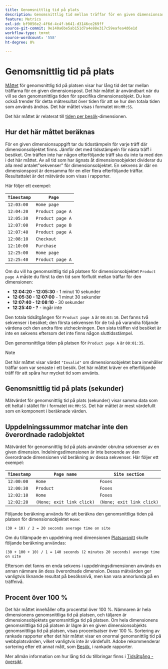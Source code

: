 ```yaml
---
title: Genomsnittlig tid på plats
description: Genomsnittlig tid mellan träffar för en given dimensionsartikel.
feature: Metrics
exl-id: bf9056e2-4f6d-4c4f-b641-d3146ce269ff
source-git-commit: 9e140a6be5ab151d7a4e88e317c59eafea4d6e1d
workflow-type: tm+mt
source-wordcount: '558'
ht-degree: 0%

---
```


# Genomsnittlig tid på plats

[Måttet](overview.md) för genomsnittlig tid på platsen visar hur lång tid det tar mellan träffarna för en given dimensionspost. Det här måttet är användbart när du vill se den genomsnittliga tiden för specifika dimensionsobjekt. Du kan också trender för detta mätresultat över tiden för att se hur den totala tiden som används ändras. Det här måttet visas i formatet `HH:MM:SS`.

Det här måttet är relaterat till [tiden per besök](../dimensions/time-spent-per-visit.md)-dimensionen.

## Hur det här måttet beräknas

För en given dimensionsuppgift tar du tidsstämpeln för varje träff där dimensionsobjektet finns. Jämför det med tidsstämpeln för nästa träff i besöket. Om träffen inte har någon efterföljande träff ska du inte ta med den i det här måttet. Av all tid som har ägnats åt dimensionsobjektet dividerar du alla med antalet&quot;sekvenser&quot; för dimensionsobjektet. En sekvens är där en dimensionspost är densamma för en eller flera efterföljande träffar. Resultattalet är det mätvärde som visas i rapporter.

Här följer ett exempel:

| `Timestamp` | `Page` |
| --- | --- |
| `12:03:00` | `Home page` |
| `12:04:20` | `Product page A` |
| `12:05:30` | `Product page A` |
| `12:07:00` | `Product page B` |
| `12:07:40` | `Product page A` |
| `12:08:10` | `Checkout` |
| `12:10:00` | `Purchase` |
| `12:25:00` | `Home page` |
| `12:25:40` | `Product page A` |


Om du vill ha genomsnittlig tid på platsen för dimensionsobjektet `Product page A` måste du först ta den tid som förflutit mellan träffar för den dimensionen:

* **12:04:20 - 12:05:30** - 1 minut 10 sekunder
* **12:05:30 - 12:07:00** - 1 minut 30 sekunder
* **12:07:40 - 12:08:10** - 30 sekunder
* **12:25:40 - ?** - ingår inte

Den totala tidsåtgången för `Product page A` är `00:03:10`. Det fanns två sekvenser i besöket; den första sekvensen för de två på varandra följande värdena och den andra före utcheckningen. Den sista träffen vid besöket är inte en sekvens eftersom det inte finns någon sluttidsstämpel.

Den genomsnittliga tiden på platsen för `Product page A` är `00:01:35`.

>[!NOTE]
>
>Det här måttet visar värdet `"Invalid"` om dimensionsobjektet bara innehåller träffar som var senaste i ett besök. Det här måttet kräver en efterföljande träff för att spåra hur mycket tid som använts.

## Genomsnittlig tid på plats (sekunder)

Mätvärdet för genomsnittlig tid på plats (sekunder) visar samma data som ett heltal i stället för i formatet `HH:MM:SS`. Det här måttet är mest värdefullt som en komponent i beräknade värden.

## Uppdelningssummor matchar inte den överordnade radobjektet

Mätvärdet för genomsnittlig tid på plats använder obrutna sekvenser av en given dimension. Indelningsdimensionen är inte beroende av den överordnade dimensionen vid beräkning av dessa sekvenser. Här följer ett exempel:

| `Timestamp` | `Page name` | `Site section` |
| --- | --- | --- |
| `12:00:00` | `Home` | `Foxes` |
| `12:00:30` | `Product` | `Foxes` |
| `12:02:10` | `Home` | `Foxes` |
| `12:02:20` | `(None; exit link click)` | `(None; exit link click)` |

Följande beräkning används för att beräkna den genomsnittliga tiden på platsen för dimensionsobjektet `Home`:

```text
(30 + 10) / 2 = 20 seconds average time on site
```

Om du tillämpade en uppdelning med dimensionen [Platsavsnitt](../dimensions/site-section.md) skulle följande beräkning användas:

```text
(30 + 100 + 10) / 1 = 140 seconds (2 minutes 20 seconds) average time on site
```

Eftersom det fanns en enda sekvens i uppdelningsdimensionen används en annan nämnare än dess överordnade dimension. Dessa mätvärden ger vanligtvis liknande resultat på besöksnivå, men kan vara annorlunda på en träffnivå.

## Procent över 100 %

Det här måttet innehåller ofta procenttal över 100 %. Nämnaren är hela dimensionens genomsnittliga tid på platsen, och täljaren är dimensionsobjektets genomsnittliga tid på platsen. Om hela dimensionens genomsnittliga tid på platsen är lägre än en given dimensionsobjekts genomsnittliga tid på platsen, visas procentsatser över 100 %. Sortering av rankade rapporter efter det här måttet visar en onormal genomsnittlig tid på webbplatsvärden, vilket vanligtvis inte är värdefullt. Adobe rekommenderar sortering efter ett annat mått, som [Besök](visits.md), i rankade rapporter.

Mer allmän information om hur lång tid du tillbringar finns i [Tidsåtgång - översikt](time-spent.md).
